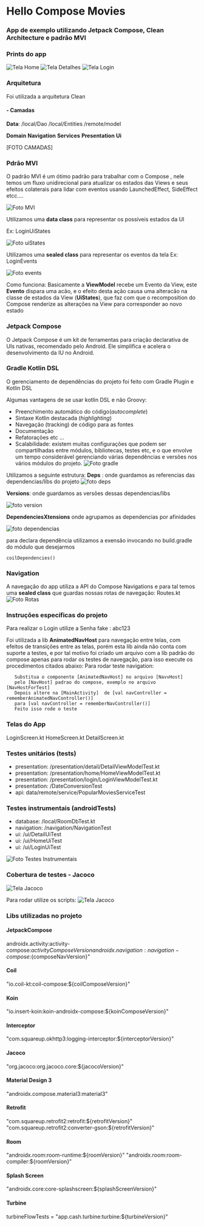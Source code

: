 

# Hello Compose Movies

### App de exemplo utilizando Jetpack Compose, Clean Architecture e padrão MVI

### Prints do app
![Tela Home](img/home.png)    ![Tela Detalhes](img/details.png)   ![Tela Login](img/login.png)

### Arquitetura
Foi utilizada a arquitetura Clean
#### - Camadas
**Data**:  </b>
/local/Dao </b>
/local/Entities </b>
</b>
/remote/model </b>

**Domain** </b>
**Navigation** </b>
**Services** </b>
**Presentation** </b>
**Ui** </b>

[FOTO CAMADAS]

### Pdrão MVI
O padrão MVI é um ótimo padrão para trabalhar com o Compose , nele temos um fluxo unidirecional para atualizar os estados das Views e  seus efeitos colaterais para lidar com eventos usando LaunchedEffect, SideEffect etcc....

![Foto MVI](img/mvi.png)

Utilizamos uma  **data class** para representar os possíveis estados da UI </b>

Ex: LoginUiStates

![Foto uiStates](img/uiStates.png)

Utilizamos uma **sealed class** para representar os eventos da tela  </b>
Ex: LoginEvents

![Foto events](img/events.png)

Como funciona: </b>
Basicamente a **ViewModel** recebe um Evento da View,
este **Evento** dispara uma acão, e o efeito desta ação causa uma alteracão na classe de estados da View (**UiStates**), que  faz com que o recomposition do Compose renderize as alterações na View para corresponder ao novo estado

### Jetpack Compose
O Jetpack Compose é um kit de ferramentas para criação declarativa de UIs nativas, recomendado pelo Android. Ele simplifica e acelera o desenvolvimento da IU no Android.

### Gradle Kotlin DSL

O gerenciamento de dependências do projeto foi feito com Gradle Plugin e Kotlin DSL

Algumas vantagens de se usar kotlin DSL e não Groovy:
-   Preenchimento automático do código(_autocomplete_)
-   Sintaxe Kotlin destacada (_highlighting_)
-   Navegação (tracking) de código para as fontes
-   Documentação
-   Refatorações etc …
-  Scalabilidade: existem muitas configurações que podem ser compartilhadas entre módulos, bibliotecas, testes etc, e o que envolve um tempo considerável gerenciando várias dependências e versões nos vários módulos do projeto.
   ![Foto gradle](img/buildSrc.png)


Utilizamos a seguinte estrutura:  </b>
**Deps** : onde guardamos as referencias das dependencias/libs do projeto
![foto deps](img/deps.png)

**Versions**: onde guardamos as versões dessas dependencias/libs

![foto version](img/version.png)


**DependenciesXtensions** onde agrupamos as dependencias por afinidades

![foto dependencias](img/depxt.png)


para declara dependência utilizamos a exensão
invocando no build.gradle do módulo que desejarmos


	coilDependencies()  



### Navigation
A navegação do app utiliza a API do Compose Navigations e para tal temos uma **sealed class** que guardas nossas rotas de navegação:  </b>
Routes.kt
![Foto Rotas](img/routes.png)

### Instruções específicas do projeto
Para realizar o Login utilize a
Senha fake : abc123

Foi utilizada a lib **AnimatedNavHost** para navegação entre telas, com efeitos de transições entre as telas, porém esta lib ainda não conta com suporte a testes, e por tal motivo foi criado um arquivo com a lib padrão do compose apenas para rodar os testes de navegação, para isso execute os procedimentos citados abaixo:
Para rodar teste navigation:

       Substitua o componente [AnimatedNavHost] no arquivo [NavvHost]
       pelo [NavHost] padrao do compose, exemplo no arquivo [NavHostForTest]
       Depois altere na [MainActivity]  de [val navController = rememberAnimatedNavController()]
       para [val navController = rememberNavController()]
       Feito isso rode o teste



### Telas do App

LoginScreen.kt </b>
HomeScreen.kt </b>
DetailScreen.kt </b>

### Testes unitários (tests)
- presentation:  /presentation/detail/DetailViewModelTest.kt
- presentation:  /presentation/home/HomeViewModelTest.kt
- presentation:  /presentation/login/LoginViewModelTest.kt
- presentation: /DateConversionTest
- api: data/remote/service/PopularMoviesServiceTest


### Testes instrumentais (androidTests)
- database: /local/RoomDbTest.kt
- navigation:  /navigation/NavigationTest
- ui: /ui/DetailUiTest
- ui: /ui/HomeUiTest
- ui: /ui/LoginUiTest

![Foto Testes Instrumentais](img/androidTest.png)

### Cobertura de testes - Jacoco
![Tela Jacoco](jacoco.png)

Para rodar utilize os scripts:
![Tela Jacoco](img/jacocos.png)


### Libs utilizadas no projeto

#### JetpackCompose
androidx.activity:activity-compose:${activityComposeVersion}
androidx.navigation:navigation-compose:${composeNavVersion}"

#### Coil
"io.coil-kt:coil-compose:${coilComposeVersion}"

#### Koin
"io.insert-koin:koin-androidx-compose:${koinComposeVersion}"

#### Interceptor
"com.squareup.okhttp3:logging-interceptor:${interceptorVersion}"

#### Jacoco
"org.jacoco:org.jacoco.core:${jacocoVersion}"

#### Material Design 3
"androidx.compose.material3:material3"

#### Retrofit
"com.squareup.retrofit2:retrofit:${retrofitVersion}"
"com.squareup.retrofit2:converter-gson:${retrofitVersion}"

#### Room
"androidx.room:room-runtime:${roomVersion}"  
"androidx.room:room-compiler:${roomVersion}"

#### Splash Screen
"androidx.core:core-splashscreen:${splashScreenVersion}"

#### Turbine
turbineFlowTests =  "app.cash.turbine:turbine:${turbineVersion}"